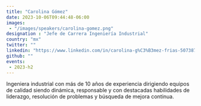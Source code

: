 ```yaml
---
title: "Carolina Gómez"
date: 2023-10-06T09:44:48-06:00
images: 
 - "/images/speakers/carolina-gomez.png"
designation : "Jefe de Carrera Ingeniería Industrial"
country: "mx"
twitter: ""
linkedin: "https://www.linkedin.com/in/carolina-g%C3%B3mez-frias-507387114/?originalSubdomain=mx"
github: ""
events: 
 - 2023-h2
---
```


Ingeniera industrial con más de 10 años de experiencia dirigiendo equipos de calidad siendo dinámica, responsable y con destacadas habilidades de liderazgo, resolución de problemas y búsqueda de mejora continua.
